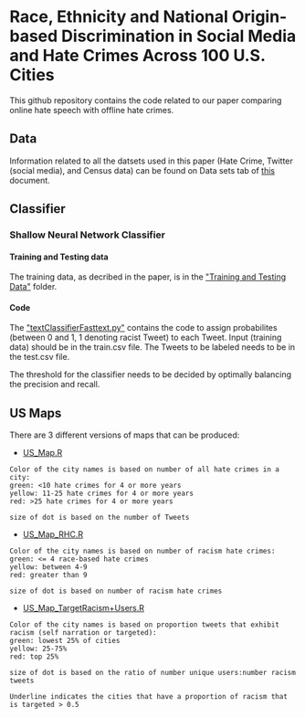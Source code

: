 # Race, Ethnicity and National Origin-based Discrimination in Social Media and Hate Crimes Across 100 U.S. Cities

This github repository contains the code related to our paper comparing online hate speech with offline hate crimes.

## Data

Information related to all the datsets used in this paper (Hate Crime, Twitter (social media), and Census data) can be found on Data sets  tab of [this](https://docs.google.com/spreadsheets/d/1C_edqgPevg9Rq5N3Dm4nuYo16bIqBXdTCJGXwdATkPI/edit?usp=sharing) document.

## Classifier

### Shallow Neural Network Classifier

#### Training and Testing data
The training data, as decribed in the paper, is in the ["Training and Testing Data"](https://github.com/ChunaraLab/Discrimination-Data-Study/tree/master/Classifier/Training%20and%20Testing%20Data) folder.

#### Code 
The ["textClassifierFasttext.py"](https://github.com/ChunaraLab/Discrimination-Data-Study/blob/master/Classifier/textClassifierFasttext.py) contains the code to assign probabilites (between 0 and 1, 1 denoting racist Tweet) to each Tweet. Input (training data) should be in the train.csv file. The Tweets to be labeled needs to be in the test.csv file.

The threshold for the classifier needs to be decided by optimally balancing the precision and recall.

## US Maps

There are 3 different versions of maps that can be produced:

* [US_Map.R](https://github.com/ChunaraLab/Discrimination-Data-Study/blob/master/USA%20Map/US_Map.R)
``` 
Color of the city names is based on number of all hate crimes in a city:
green: <10 hate crimes for 4 or more years 
yellow: 11-25 hate crimes for 4 or more years 
red: >25 hate crimes for 4 or more years 

size of dot is based on the number of Tweets
```

* [US_Map_RHC.R](https://github.com/ChunaraLab/Discrimination-Data-Study/blob/master/USA%20Map/US_Map_RHC.R)
```
Color of the city names is based on number of racism hate crimes: 
green: <= 4 race-based hate crimes
yellow: between 4-9
red: greater than 9

size of dot is based on number of racism hate crimes 

```

* [US_Map_TargetRacism+Users.R](https://github.com/ChunaraLab/Discrimination-Data-Study/blob/master/USA%20Map/US_Map_TargetRacism%2BUsers.R)
```
Color of the city names is based on proportion tweets that exhibit racism (self narration or targeted):
green: lowest 25% of cities
yellow: 25-75%
red: top 25%

size of dot is based on the ratio of number unique users:number racism tweets

Underline indicates the cities that have a proportion of racism that is targeted > 0.5

```
